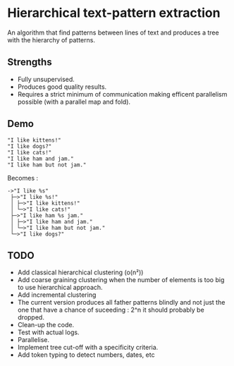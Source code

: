 # Hierarchical text-pattern extraction

An algorithm that find patterns between lines of text and produces a tree with the hierarchy of patterns.

## Strengths

- Fully unsupervised.
- Produces good quality results.
- Requires a strict minimum of communication making efficent parallelism possible (with a parallel map and fold).

## Demo

```
"I like kittens!"
"I like dogs?"
"I like cats!"
"I like ham and jam."
"I like ham but not jam."
```

Becomes :

```
->"I like %s"
 ├─>"I like %s!"
 │ ├─>"I like kittens!"
 │ └─>"I like cats!"
 ├─>"I like ham %s jam."
 │ ├─>"I like ham and jam."
 │ └─>"I like ham but not jam."
 └─>"I like dogs?"
```

## TODO

- Add classical hierarchical clustering (o(n²))
- Add coarse graining clustering when the number of elements is too big to use hierarchical approach.
- Add incremental clustering
- The current version produces all father patterns blindly and not just the one that have a chance of suceeding : 2^n it should probably be dropped.
- Clean-up the code.
- Test with actual logs.
- Parallelise.
- Implement tree cut-off with a specificity criteria.
- Add token typing to detect numbers, dates, etc
